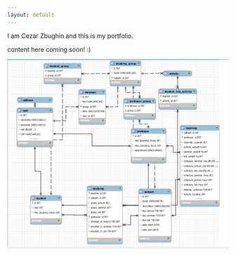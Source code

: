 ```yaml
---
layout: default
---
```


I am Cezar Zbughin and this is my portfolio.

content here coming soon! :)

![Branching](https://github.com/CezarZbughin/Portfolio/blob/main/docs/resources/StudyingPlatform/diagram.png)
